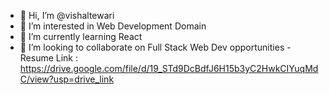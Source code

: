 - 👋 Hi, I’m @vishaltewari
- 👀 I’m interested in Web Development Domain
- 🌱 I’m currently learning React
- 💞️ I’m looking to collaborate on Full Stack Web Dev opportunities
-Resume Link : https://drive.google.com/file/d/19_STd9DcBdfJ6H15b3yC2HwkCIYuqMdC/view?usp=drive_link


